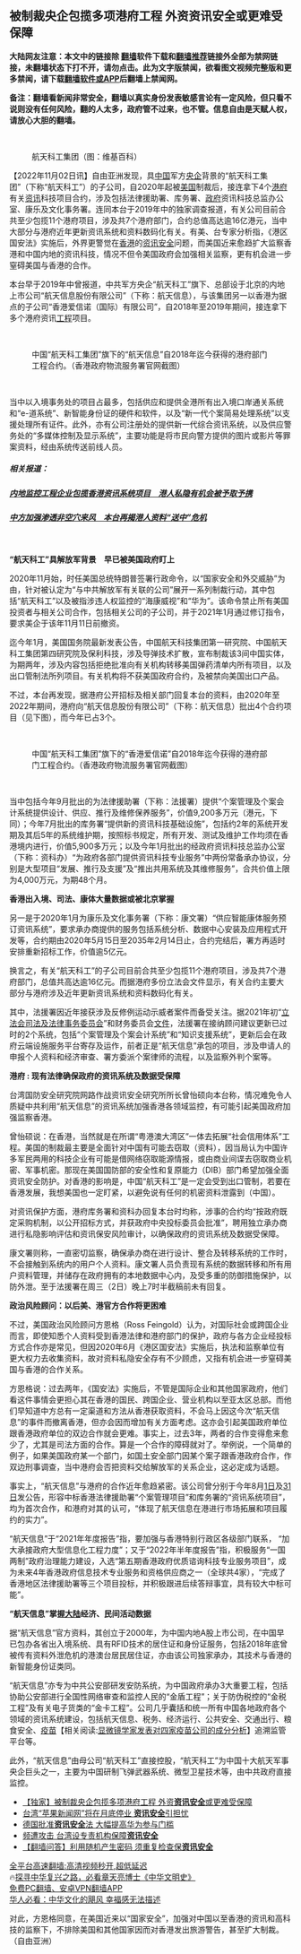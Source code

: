  <!-- 面包屑导航 --> <h2>被制裁央企包揽多项港府工程 外资资讯安全或更难受保障</h2> <p class="notice"><b>大陆网友注意：本文中的链接除 <a href="https://github.com/bannedbook/fanqiang" >翻墙</a>软件下载和<a href="https://github.com/killgcd/justmysocks/blob/master/README.md">翻墙推荐</a>链接外全部为禁网链接，未翻墙状态下打不开，请勿点击。此为文字版禁闻，欲看图文视频完整版和更多禁闻，请下载<a href="https://github.com/bannedbook/fanqiang">翻墙软件或APP</a>后翻墙上禁闻网。</p><p>备注：翻墙看新闻非常安全，翻墙以真实身份发表敏感言论有一定风险，但只看不说则没有任何风险，翻的人太多，政府管不过来，也不管。信息自由是天赋人权，请放心大胆的翻墙。</b></p>  <div class="entry"> <br /> <figure><a href="https://i0.wp.com/upload-images-bucket-v64rleca837do.s3.eu-west-1.amazonaws.com/wp-content/uploads/2022/11/02221310/China_Aerospace_Science_and_Industry_Corporatio_CASIC.svg_.png?fit=1200%2C762&#038;ssl=1" data-caption="航天科工集团（图：维基百科）"></a><figcaption class="wp-caption-text">航天科工集团（图：维基百科）</figcaption></figure> <p>【2022年11月02日讯】自由亚洲发现，具<span class='wp_keywordlink_affiliate'><a href="https://www.bannedbook.org/" title="中国" target="_blank">中国</a></span>军方<a href="https://www.bannedbook.org/bnews/tag/%e5%a4%ae%e4%bc%81/" class="st_tag internal_tag" rel="tag" title="标签 央企 下的日志">央企</a>背景的“航天科工集团”（下称“航天科工”）的子公司，自2020年起被<a href="https://www.bannedbook.org/bnews/tag/%e7%be%8e%e5%9b%bd/" class="st_tag internal_tag" rel="tag" title="标签 美国 下的日志">美国</a>制裁后，接连拿下4个<a href="https://www.bannedbook.org/bnews/tag/%E6%B8%AF%E5%BA%9C/" class="st_tag internal_tag" rel="tag" title="标签 港府 下的日志">港府</a>有关<a href="https://www.bannedbook.org/bnews/tag/%E8%B5%84%E8%AE%AF/" class="st_tag internal_tag" rel="tag" title="标签 资讯 下的日志">资讯</a>科技项目合约，涉及包括法律援助署、库务署、<a href="https://www.bannedbook.org/bnews/tag/%e6%94%bf%e5%ba%9c/" class="st_tag internal_tag" rel="tag" title="标签 政府 下的日志">政府</a>资讯科技总监办公室、康乐及文化事务署。连同本台于2019年中的独家调查报道，有关公司目前合共至少包揽11个港府项目，涉及共7个港府部门，合约总值高达逾16亿港元，当中大部分与港府近年更新资讯系统和资料数码化有关。有美、台专家分析指，《港区国安法》实施后，外界更警觉在<a href="https://www.bannedbook.org/bnews/tag/%e9%a6%99%e6%b8%af/" class="st_tag internal_tag" rel="tag" title="标签 香港 下的日志">香港</a>的<a href="https://www.bannedbook.org/bnews/tag/%E8%B5%84%E8%AE%AF%E5%AE%89%E5%85%A8/" class="st_tag internal_tag" rel="tag" title="标签 资讯安全 下的日志">资讯安全</a>问题，而美国近来愈趋扩大监察香港和中国内地的资讯科技，情况不但令美国政府会加强相关监察，更有机会进一步窒碍美国与香港的合作。</p> <p>本台早于2019年中曾报道，中共军方央企“航天科工”旗下、总部设于北京的内地上市公司“航天信息股份有限公司”（下称：航天信息），与该集团另一以香港为据点的子公司“香港爱信诺（国际）有限公司”，自2018年至2019年期间，接连拿下多个港府资讯<a href="https://www.bannedbook.org/bnews/tag/%E5%B7%A5%E7%A8%8B/" class="st_tag internal_tag" rel="tag" title="标签 工程 下的日志">工程</a>项目。</p> <p>&nbsp;</p> <figure class="image-richtext image-inline captioned"><figcaption class="image-caption">中国“航天科工集团”旗下的“航天信息”自2018年迄今获得的港府部门工程合约。（香港政府物流服务署官网截图）</figcaption><a id="single_image" title="中国“航天科工集团”旗下的“航天信息”自2018年迄今获得的港府部门工程合约。（香港政府物流服务署官网截图）" href="https://i0.wp.com/www.rfa.org/cantonese/news/htm/hk-project-11022022095042.html/hk-project1.jpg?ssl=1" data-caption="中国“航天科工集团”旗下的“航天信息”自2018年迄今获得的港府部门工程合约。（香港政府物流服务署官网截图）" data-fancybox=""></a> </figure> <p>&nbsp;</p> <p>当中以入境事务处的项目占最多，包括供应和提供全港所有出入境口岸通关系统和“e-道系统”、新智能身份证的硬件和软件，以及“新一代个案简易处理系统”以支援处理所有证件。此外，亦有公司注册处的提供新一代综合资讯系统，以及供应警务处的“多媒体控制及显示系统”，主要功能是将市民向警方提供的图片或影片等罪案资料，经由系统传送前线人员。</p> <h5>相关报道：</h5> <h5><a title="https://www.rfa.org/cantonese/features/hottopic/monitoring-05152019072457.html  " href="https://www.rfa.org/cantonese/features/hottopic/monitoring-05152019072457.html?encoding=simplified">内地监控工程企业包揽香港资讯系统项目　港人私隐有机会被予取予携</a></h5> <h5><a title="https://www.rfa.org/cantonese/features/hottopic/police-07172019071907.html" href="https://www.rfa.org/cantonese/features/hottopic/police-07172019071907.html?encoding=simplified">中方加强渗透非空穴来风　本台再揭港人资料“送中”危机</a></h5> <p>&nbsp;</p> <p><strong>“航天科工”具解放军背景　早已被美国政府盯上</strong></p> <p>2020年11月始，时任美国总统特朗普签署行政命令，以“国家安全和外交威胁”为由，针对被认定为“与中共解放军有关联的公司”展开一系列制裁行动，其中包括“航天科工”以及被指涉违人权监控的“海康威视”和“华为”。该命令禁止所有美国投资者与相关公司合作，包括相关公司的子公司，并于2021年1月通过修订指令，要求美企于该年11月11日前撤资。</p>  <p>迄今年1月，美国国务院最新发表公告，中国航天科技集团第一研究院、中国航天科工集团第四研究院及保利科技，涉及导弹技术扩散，宣布制裁该3间中国实体，为期两年，涉及内容包括拒绝批准向有关机构转移美国弹药清单内所有项目，以及出口管制法所列项目。有关机构将不获美国政府合约，及被禁向美国出口产品。</p> <p>不过，本台再发现，据港府公开招标及相关部门回复本台的资料，由2020年至2022年期间，港府向“航天信息股份有限公司”（下称：航天信息）批出4个合约项目（见下图），而今年已占3个。</p> <p>&nbsp;</p> <figure class="image-richtext image-inline captioned"><figcaption class="image-caption">中国“航天科工集团”旗下的“香港爱信诺”自2018年迄今获得的港府部门工程合约。（香港政府物流服务署官网截图）</figcaption><a id="single_image" title="中国“航天科工集团”旗下的“香港爱信诺”自2018年迄今获得的港府部门工程合约。（香港政府物流服务署官网截图）" href="https://i0.wp.com/www.rfa.org/cantonese/news/htm/hk-project-11022022095042.html/hk-project2.jpg?ssl=1" data-caption="中国“航天科工集团”旗下的“香港爱信诺”自2018年迄今获得的港府部门工程合约。（香港政府物流服务署官网截图）" data-fancybox=""></a> </figure> <p>&nbsp;</p> <p>当中包括今年9月批出的为法律援助署（下称：法援署）提供“个案管理及个案会计系统提供设计、供应、推行及维修保养服务”，价值9,200多万元（港元，下同）；今年7月批出的库务署“提供新的资讯科技基础设施”，包括约2年的系统开发期及其后5年的系统维护期，按照标书规定，所有开发、测试及维护工作均须在香港境内进行，价值5,900多万元；以及今年1月批出的经政府资讯科技总监办公室（下称：资科办）“为政府各部门提供资讯科技专业服务”中两份常备承办协议，分别是大型项目“发展、推行及支援”及“推出共用系统及其维修服务”，合共价值上限为4,000万元，为期48个月。</p> <p><strong>香港出入境、司法、康体大量数据或被北京掌握</strong></p> <p>另一是于2020年1月为康乐及文化事务署（下称：康文署）“供应智能康体服务预订资讯系统”，要求承办商提供的服务包括系统分析、数据中心安装及应用程式开发等，合约期由2020年5月15日至2035年2月14日止，合约完结后，署方再适时安排重新招标工作，价值逾5亿元。</p> <p>换言之，有关“航天科工”的子公司目前合共至少包揽11个港府项目，涉及共7个港府部门，总值共高达逾16亿元。而据港府多份立法会文件显示，有关合约主要大部分与港府涉及近年更新资讯系统和资料数码化有关。</p>  <p>其中，法援署因近年接获涉及反修例运动示威者案件而备受关注。据2021年初“<a title="https://www.legco.gov.hk/yr20-21/chinese/panels/ajls/papers/ajls20210301cb4-517-2-c.pdf" href="https://www.legco.gov.hk/yr20-21/chinese/panels/ajls/papers/ajls20210301cb4-517-2-c.pdf">立法会司法及法律事务委员会</a>”和财务委员会<a title="https://www.legco.gov.hk/yr20-21/chinese/fc/fc/papers/f20-107c.pdf " href="https://www.legco.gov.hk/yr20-21/chinese/fc/fc/papers/f20-107c.pdf">文件</a>，法援署在接纳顾问建议更新已过时的2个系统，包括“个案管理及个案会计系统”和“知识支援系统”，更新后会在政府云端设施服务平台寄存及运作，前者正是“航天信息”承包的项目，涉及申请人的申报个人资料和经济审查、署方委派个案律师的流程，以及监察外判个案等。</p> <p><strong>港府 : </strong><strong>现有法律确保政府的资讯系统及数据受保障</strong></p> <p>台湾国防安全研究院网路作战资讯安全研究所所长曾怡硕向本台称，情况难免令人质疑中共利用“航天信息”的资讯系统加强香港各领域监控，有可能引起美国政府加强监察香港。</p> <p>曾怡硕说：在香港，当然就是在所谓“粤港澳大湾区”一体去拓展“社会信用体系”工程。美国的制裁最主要是全面针对中国有可能去窃取（资料），因当局认为中国许多军民两用的科技企业有可能是借网络窃取能源情报，或由商业间谍去窃取商业机密、军事机密。那现在美国国防部的安全性和复原能力（DIB）部门希望加强全面资讯安全防护。对香港的影响是，中国“航天科工”是一定会受到出口管制，若要在香港发展，我想美国也一定盯紧，以避免说有任何的机密资料泄露到（中国）。</p> <p>对资讯保护方面，港府库务署和资科办回复本台时均称，涉事的合约均“按政府既定采购机制，以公开招标方式，并获政府中央投标委员会批准”，聘用独立承办商进行私隐影响评估和资讯保安风险审计，以确保政府的资讯系统及数据受保障。</p> <p>康文署则称，一直密切监察，确保承办商在进行设计、整合及转移系统的工作时，不会接触到系统内的用户个人资料。康文署人员负责现有系统的数据转移和所有用户资料管理，并储存在政府拥有的本地数据中心内，及受多重的防御措施保护，以防外泄。至于法援署在周三（2日）晚上7时半截稿前未有回复。</p> <p><strong>政治风险顾问：以后美、港官方合作将更困难</strong></p> <p>不过，美国政治风险顾问方恩格（Ross Feingold）认为，对国际社会或跨国企业而言，即使知悉个人资料受到香港法律和港府部门的保护，政府与各方企业经投标方式合作亦是常见，但因2020年6月《港区国安法》实施后，执法和监察单位有更大权力去收集资料，故对资料私隐安全存有不少顾虑，又指有机会进一步窒碍美国与香港的合作关系。</p>  <p>方恩格说：过去两年，《国安法》实施后，不管是国际企业和其他国家政府，他们看这件事情会更担心其在香港的国民、跨国企业、营业机构以至亚太区总部。而他们早知道中方总有一定渠道和方法从香港获取资料，不会马上因这今次“航天信息”的事件而撤离香港，但亦会因而增加有关方面考虑。这亦会引起美国政府单位跟香港政府单位的双边合作就会更难。事实上，过去3年，两者的合作变得愈来愈少了，尤其是司法方面的合作。算是一个合作的障碍就对了。举例说，一个简单的例子，如果美国政府某一个部门，如国土安全部门因某个案子跟香港政府合作，作双边刑事调查，当中港府会否把资料交给解放军的关系企业，这必定成为话题。</p> <p>事实上，“航天信息”与港府的合作近年愈趋紧密。该公司曾分别于今年8月<a title="http://www.aisino.com/379786161710776122.html?no=e950d1138eabd0bd31&amp;id=387239352241074491" href="http://www.aisino.com/379786161710776122.html?no=e950d1138eabd0bd31&amp;id=387239352241074491">1日</a>及<a title="http://www.aisino.com/379786161710776122.html?no=e950d1138eabd0bd31&amp;id=387239352241170720" href="http://www.aisino.com/379786161710776122.html?no=e950d1138eabd0bd31&amp;id=387239352241170720">31日</a>发公告，形容中标香港法律援助署“个案管理项目”和库务署的“资讯系统项目”，均为首次合作，和港府对其的认可，“体现了航天信息在港进行市场拓展和项目履约的实力”。</p> <p>“航天信息”于“2021年年度报告”指，要加强与香港特别行政区各级部门联系， “加大承接政府大型信息化工程力度”；又于“2022年半年度报告”指，积极服务“一国两制”政府治理能力建设，入选“第五期香港政府优质谘询科技专业服务项目”，成为未来4年香港政府信息技术专业服务和资格供应商之一（全球共4家），“完成了香港地区法律援助署等三个项目投标，并积极跟进后续答辩事宜，具有较大中标可能”。</p> <p><strong>“航天信息”掌握<span class='wp_keywordlink_affiliate'><a href="https://www.bannedbook.org/" title="大陆" target="_blank">大陆</a></span>经济、民间活动数据</strong></p> <p>据“航天信息”官方资料，其创立于2000年，为中国内地A股上市公司，在中国早已包办各省出入境系统、具有RFID技术的居住证和身份证服务，包括2018年底曾被传有资料外泄危机的港澳台居民居住证，亦由该公司独家承办，其技术与香港的新智能身份证类同。</p> <p>“航天信息”亦专为中共公安部研发安防系统，为中国政府承办3大重要工程，包括协助公安部进行全国性网络审查和监控人民的“金盾工程”；关于防伪税控的“金税工程”及有关电子货类的“金卡工程”。公司几乎囊括和统一所有中国各地政府各个领域的资讯系统建设，包括航天信息、税务、经济运行、公共安全、交通出行、粮食安全、<span class='wp_keywordlink'><a href="https://www.bannedbook.org/bnews/topimagenews/20180408/925060.html" title="纪录片：恐怖的疫苗真相之谜" target="_blank">疫苗</a></span>【相关阅读:<a href='https://www.bannedbook.org/bnews/comments/20210902/1617622.html' target='_blank'>显微镜学家发表对四家疫苗公司的成分分析</a>】追溯监管平台等。</p> <p>此外，“航天信息”由母公司“航天科工”直接控股，“航天科工”为中国十大航天军事央企巨头之一，主要为中国研制飞弹武器系统、微型卫星技术等，由中共政府直接监控。</p> <!--<div id="taboola-mid-1"></div>--><ul class='op-related-articles' title='相关阅读'> <li><a href='https://www.bannedbook.org/bnews/headline/20221102/1805796.html' target='_blank'>【独家】被制裁央企包揽多项港府工程 外资<b>资讯安全</b>或更难受保障</a></li> <li><a href='https://www.bannedbook.org/bnews/ssgc/20220826/1776379.html' target='_blank'>台湾“苹果新闻网”将在月底停业 <b>资讯安全</b>引担忧</a></li> <li><a href='https://www.bannedbook.org/bnews/cnnews/20201217/1449340.html' target='_blank'>德国批准<b>资讯安全</b>法 大幅提高华为参与门槛</a></li> <li><a href='https://www.bannedbook.org/bnews/headline/20181115/1031825.html' target='_blank'>频遭攻击   台湾设专责机构保障<b>资讯安全</b></a></li> <li><a href='https://www.bannedbook.org/bnews/fanqiang/20180309/912207.html' target='_blank'>【翻墙问答】利用随机产生密码  须重复检查保<b>资讯安全</b></a></li> </ul> <p class="texttj"> <a href="https://github.com/bannedbook/fanqiang/wiki/V2ray%E6%9C%BA%E5%9C%BA" target="_blank">全平台高速翻墙:高清视频秒开,超低延迟</a><br/> 🔥<a href="https://www.bannedbook.org/bnews/comments/20220808/1768773.html" target="_blank">探寻中华复兴之路，必看章天亮博士《中华文明史》</a><br/> <a href="https://github.com/bannedbook/fanqiang/wiki/%E7%A6%81%E9%97%BB%E7%BD%91%E5%AE%89%E5%8D%93%E7%BF%BB%E5%A2%99%E6%96%B0%E9%97%BBAPP" target="_blank">免费PC翻墙、安卓VPN翻墙APP</a><br/> <a href="https://www.bannedbook.org/bnews/comments/20220220/1694796.html" target="_blank">华人必看：中华文化的飓风 幸福感无法描述</a><br/> </p> <p>对此，方恩格同意，在美国近来以“国家安全”，加强对中国以至香港的资讯和高科技的监察下，不排除美国和其他国家因而对香港发出旅游警告，甚至扩大制裁。（自由亚洲）</p><a name='sharetosocial'></a> <div style="margin-bottom:5px;padding-bottom:5px;clear:both"> <div id="archive-pix-1" class="banner-ads"> <!-- AuctionX Display platform tag START --> <div id="27602x728x90x621x_ADSLOT1" clicktrack="%%CLICK_URL_ESC%%"></div>  <!-- AuctionX Display platform tag END --> </div> <div id="archive-pix-2" class="banner-ads"> <!-- AuctionX Display platform tag START --> <div id="27556x300x250x621x_ADSLOT1" clicktrack="%%CLICK_URL_ESC%%" style="margin:0 auto;text-align:center"></div>  <!-- AuctionX Display platform tag END --> </div> </div>  <div id="archive-pix-1" class="banner-ads"> <!-- AuctionX Display platform tag START --> <div id="27603x728x90x621x_ADSLOT1" clicktrack="%%CLICK_URL_ESC%%"></div>  <!-- AuctionX Display platform tag END --> </div> </div><!--END ENTRY--> 